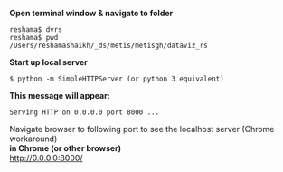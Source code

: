 
**Open terminal window & navigate to folder**  
```
reshama$ dvrs
reshama$ pwd
/Users/reshamashaikh/_ds/metis/metisgh/dataviz_rs
```

**Start up local server**
```
$ python -m SimpleHTTPServer (or python 3 equivalent)
```

**This message will appear:**
```
Serving HTTP on 0.0.0.0 port 8000 ...
```

Navigate browser to following port to see the localhost server (Chrome workaround)  
**in Chrome (or other browser)**  
http://0.0.0.0:8000/

